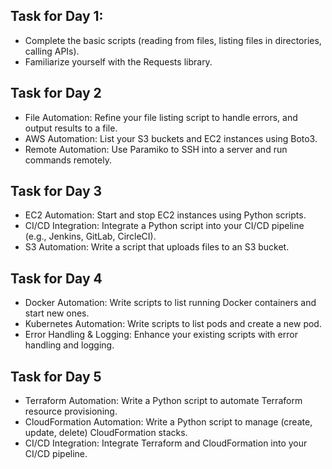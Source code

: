 ## Task for Day 1:
- Complete the basic scripts (reading from files, listing files in directories, calling APIs).
- Familiarize yourself with the Requests library.

##  Task for Day 2
- File Automation: Refine your file listing script to handle errors, and output results to a file.
- AWS Automation: List your S3 buckets and EC2 instances using Boto3.
- Remote Automation: Use Paramiko to SSH into a server and run commands remotely.

## Task for Day 3
- EC2 Automation: Start and stop EC2 instances using Python scripts.
- CI/CD Integration: Integrate a Python script into your CI/CD pipeline (e.g., Jenkins, GitLab, CircleCI).
- S3 Automation: Write a script that uploads files to an S3 bucket.

## Task for Day 4
- Docker Automation: Write scripts to list running Docker containers and start new ones.
- Kubernetes Automation: Write scripts to list pods and create a new pod.
- Error Handling & Logging: Enhance your existing scripts with error handling and logging.

## Task for Day 5
- Terraform Automation: Write a Python script to automate Terraform resource provisioning.
- CloudFormation Automation: Write a Python script to manage (create, update, delete) CloudFormation stacks.
- CI/CD Integration: Integrate Terraform and CloudFormation into your CI/CD pipeline.